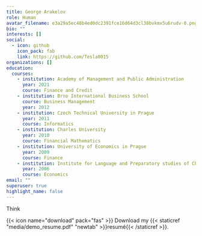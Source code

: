```yaml
---
title: George Arakelov
role: Human
avatar_filename: e3a29a5ec48b4ed0dc2391fce16d64d3cl38bvkmx5u6rudv-0.png
bio: ""
interests: []
social:
  - icon: github
    icon_pack: fab
    link: https://github.com/Tesla0015
organizations: []
education:
  courses:
    - institution: Academy of Management and Public Administration
      year: 2021
      course: Finance and Credit
    - institution: Brno International Business School
      course: Business Management
      year: 2012
    - institution: Czech Technical University in Prague
      year: 2011
      course: Informatics
    - institution: Charles University
      year: 2010
      course: Financial Mathematics
    - institution: University of Economics in Prague
      year: 2009
      course: Finance
    - institution: Institute for Language and Preparatory studies of Charles University
      year: 2006
      course: Economics
email: ""
superuser: true
highlight_name: false
---
```

Think

{{< icon name="download" pack="fas" >}} Download my {{< staticref "media/demo_resume.pdf" "newtab" >}}resumé{{< /staticref >}}.
